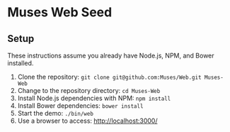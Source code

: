 # Muses Web Seed




## Setup

These instructions assume you already have Node.js, NPM, and Bower installed.

1. Clone the repository: ```git clone git@github.com:Muses/Web.git Muses-Web```
2. Change to the repository directory: ```cd Muses-Web```
3. Install Node.js dependencies with NPM: ```npm install```
4. Install Bower dependencies: ```bower install```
5. Start the demo: ```./bin/web```
6. Use a browser to access: [http://localhost:3000/](http://localhost:3000)